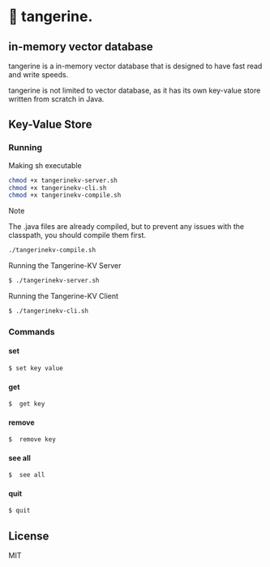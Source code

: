 # 🍊 tangerine.
## in-memory vector database

tangerine is a in-memory vector database that is designed to have fast read and write speeds.

tangerine is not limited to vector database, as it has its own key-value store written from scratch in Java.

## Key-Value Store
### Running

Making sh executable
```bash
chmod +x tangerinekv-server.sh
chmod +x tangerinekv-cli.sh
chmod +x tangerinekv-compile.sh
```

> [!NOTE]
> The .java files are already compiled, but to prevent any issues with the classpath, you should compile them first.

```bash
./tangerinekv-compile.sh

```

Running the Tangerine-KV Server

```bash
$ ./tangerinekv-server.sh
```

Running the Tangerine-KV Client
```bash
$ ./tangerinekv-cli.sh
```

### Commands
#### set

```bash
$ set key value
```

#### get

```bash
$  get key
```

#### remove

```bash
$  remove key
```

#### see all

```bash
$  see all
```

#### quit

```bash
$ quit
```

## License

MIT